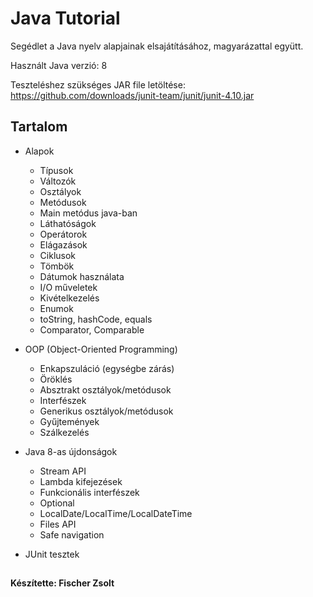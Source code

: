 # Java Tutorial

Segédlet a Java nyelv alapjainak elsajátításához, magyarázattal együtt.

Használt Java verzió: 8

Teszteléshez szükséges JAR file letöltése: https://github.com/downloads/junit-team/junit/junit-4.10.jar

## Tartalom

* Alapok
  * Típusok
  * Változók
  * Osztályok
  * Metódusok
  * Main metódus java-ban
  * Láthatóságok
  * Operátorok
  * Elágazások
  * Ciklusok
  * Tömbök
  * Dátumok használata
  * I/O műveletek
  * Kivételkezelés
  * Enumok
  * toString, hashCode, equals
  * Comparator, Comparable

* OOP (Object-Oriented Programming)
  * Enkapszuláció (egységbe zárás)
  * Öröklés
  * Absztrakt osztályok/metódusok
  * Interfészek
  * Generikus osztályok/metódusok
  * Gyűjtemények
  * Szálkezelés
  
* Java 8-as újdonságok
  * Stream API
  * Lambda kifejezések
  * Funkcionális interfészek
  * Optional
  * LocalDate/LocalTime/LocalDateTime
  * Files API
  * Safe navigation
  
* JUnit tesztek

##

#### Készítette: Fischer Zsolt
